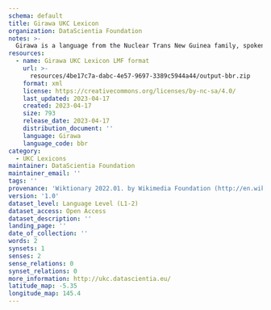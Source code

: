 ```yaml
---
schema: default
title: Girawa UKC Lexicon
organization: DataScientia Foundation
notes: >-
  Girawa is a language from the Nuclear Trans New Guinea family, spoken in Oceania. The UKC Lexicon of Girawa is represented as a lexico-semantic network. It consists of words, word senses, synsets, as well as sense-level and synset-level relationships.
resources:
  - name: Girawa UKC Lexicon LMF format
    url: >-
      resources/4be17c7a-dabc-4e57-9697-3389c5944a44/output-bbr.zip
    format: xml
    license: https://creativecommons.org/licenses/by-nc-sa/4.0/
    last_updated: 2023-04-17
    created: 2023-04-17
    size: 793
    release_date: 2023-04-17
    distribution_document: ''
    language: Girawa
    language_code: bbr
category:
  - UKC Lexicons
maintainer: DataScientia Foundation
maintainer_email: ''
tags: ''
provenance: 'Wiktionary 2022.01. by Wikimedia Foundation (http://en.wiktionary.org); Princeton WordNet 2.1 by Princeton University (https://wordnet.princeton.edu)'
version: '1.0'
dataset_level: Language Level (L1-2)
dataset_access: Open Access
dataset_description: ''
landing_page: ''
date_of_collection: ''
words: 2
synsets: 1
senses: 2
sense_relations: 0
synset_relations: 0
more_information: http://ukc.datascientia.eu/
latitude_map: -5.35
longitude_map: 145.4
---
```

